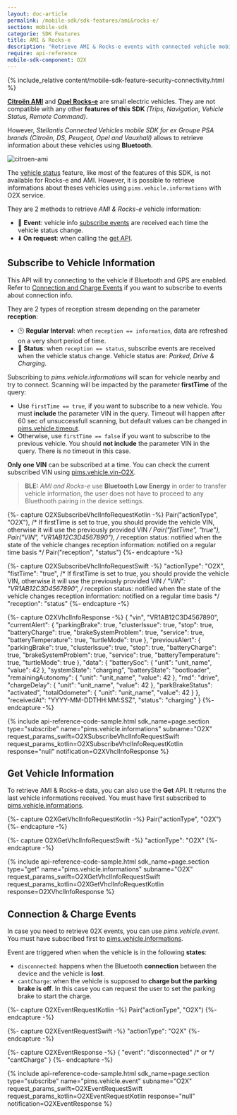 ```yaml
---
layout: doc-article
permalink: /mobile-sdk/sdk-features/ami&rocks-e/
section: mobile-sdk
categorie: SDK Features
title: AMI & Rocks-e
description: "Retrieve AMI & Rocks-e events with connected vehicle mobile SDK."
require: api-reference
mobile-sdk-component: O2X
---
```


{% include_relative content/mobile-sdk-feature-security-connectivity.html %}

[**Citroën AMI**](https://www.citroen.fr/ami) and [**Opel Rocks-e**](https://www.opel.de/fahrzeuge/rocks-e/uebersicht.html) are small electric vehicles. They are not compatible with any other **features of this SDK** *(Trips, Navigation, Vehicle Status, Remote Command)*.

However, *Stellantis Connected Vehicles mobile SDK for ex Groupe PSA brands (Citroën, DS, Peugeot, Opel and Vauxhall)* allows to retrieve information about these vehicles using **Bluetooth**.

![citroen-ami]({{site.baseurl}}/assets/images/rocks-e_ami.png)

The [vehicle status]({{site.baseurl}}/mobile-sdk/sdk-features/vehicle-status/#article) feature, like most of the features of this SDK, is not available for Rocks-e and AMI. However, it is possible to retrieve informations about theses vehicles using `pims.vehicle.informations` with O2X service.

They are 2 methods to retrieve *AMI & Rocks-e* vehicle information:
- 🔔 **Event**: vehicle info [subscribe events](#subscribe-to-vehicle-information) are received each time the vehicle status change. 
- ⬇️ **On request**: when calling the [get API](#get-vehicle-information).

## Subscribe to Vehicle Information

This API will try connecting to the vehicle if Bluetooth and GPS are enabled. Refer to [Connection and Charge Events](#connection--charge-events) if you want to subscribe to events about connection info.

They are 2 types of reception stream depending on the parameter **reception**:
- 🕑 **Regular Interval**: when `reception == information`, data are refreshed on a very short period of time.
- 🚗 **Status**: when `reception == status`, subscribe events are received when the vehicle status change. Vehicle status are: *Parked, Drive & Charging*.

Subscribing to *pims.vehicle.informations* will scan for vehicle nearby and try to connect. Scanning will be impacted by the parameter **firstTime** of the query:
- Use `firstTime == true`, if you want to subscribe to a new vehicle. You must **include** the parameter VIN in the query. Timeout will happen after 60 sec of unsuccessfull scanning, but default values can be changed in [pims.vehicle.timeout]({{site.baseurl}}/mobile-sdk/references/pims-vehicle-timeout.html#set).
- Otherwise, use `firstTime == false` if you want to subscribe to the previous vehicle. You should **not include** the parameter VIN in the query. There is no timeout in this case.


**Only one VIN** can be subscribed at a time. You can check the current subscribed VIN using [pims.vehicle.vin-O2X]({{site.baseurl}}/mobile-sdk/references/pims-vehicle-vin-o2x.html#article).

> **BLE:** *AMI and Rocks-e* use **Bluetooth Low Energy** in order to transfer vehicle information, the user does not have to proceed to any Bluethooth pairing in the device settings.

{%- capture O2XSubscribeVhclInfoRequestKotlin -%}
  Pair("actionType", "O2X"),
  /* If firstTime is set to true, you should provide the vehicle VIN,
     otherwise it will use the previously provided VIN */
  Pair("fistTime", "true"),
  Pair("VIN", "VR1AB12C3D4567890"),
  /* reception status: notified when the state of the vehicle changes
     reception information: notified on a regular time basis */
  Pair("reception", "status")
{%- endcapture -%}

{%- capture O2XSubscribeVhclInfoRequestSwift -%}
  "actionType": "O2X", 
  "fistTime": "true", 
  /* If firstTime is set to true, you should provide the vehicle VIN, 
     otherwise it will use the previously provided VIN */
  "VIN": "VR1AB12C3D4567890", 
  /* reception status: notified when the state of the vehicle changes
     reception information: notified on a regular time basis */
  "reception": "status"
{%- endcapture -%}

{%- capture O2XVhclInfoResponse -%}
{
    "vin", "VR1AB12C3D4567890",
    "currentAlert": {
      "parkingBrake": true, "clusterIssue": true, "stop": true,
      "batteryCharge": true, "brakeSystemProblem": true,
      "service": true, "batteryTemperature": true, "turtleMode": true
    },
    "previousAlert": {
      "parkingBrake": true, "clusterIssue": true, "stop": true,
      "batteryCharge": true, "brakeSystemProblem": true,
      "service": true, "batteryTemperature": true, "turtleMode": true
    },
    "data": {
      "batterySoc": { "unit": "unit_name", "value": 42 },
      "systemState": "charging",
      "batteryState": "bootloader",
      "remainingAutonomy": { "unit": "unit_name", "value": 42 },
      "rnd": "drive",
      "chargeDelay": { "unit": "unit_name", "value": 42 },
      "parkBrakeStatus": "activated",
      "totalOdometer": { "unit": "unit_name", "value": 42 }
    },
    "receivedAt": "YYYY-MM-DDTHH:MM:SSZ",
    "status": "charging"
  }
{%- endcapture -%}

{% include api-reference-code-sample.html
  sdk_name=page.section
  type="subscribe"
  name="pims.vehicle.informations"
  subname="O2X"
  request_params_swift=O2XSubscribeVhclInfoRequestSwift
  request_params_kotlin=O2XSubscribeVhclInfoRequestKotlin
  response="null"
  notification=O2XVhclInfoResponse
%}

## Get Vehicle Information

To retrieve AMI & Rocks-e data, you can also use the **Get** API. It returns the last vehicle informations received. You must have first subscribed to [pims.vehicle.informations](#get-vehicle-information).

{%- capture O2XGetVhclInfoRequestKotlin -%}
  Pair("actionType", "O2X")
{%- endcapture -%}

{%- capture O2XGetVhclInfoRequestSwift -%}
  "actionType": "O2X"
{%- endcapture -%}

{% include api-reference-code-sample.html
  sdk_name=page.section
  type="get"
  name="pims.vehicle.informations"
  subname="O2X"
  request_params_swift=O2XGetVhclInfoRequestSwift
  request_params_kotlin=O2XGetVhclInfoRequestKotlin
  response=O2XVhclInfoResponse
%}

## Connection & Charge Events

In case you need to retrieve 02X events, you can use *pims.vehicle.event*. You must have subscribed first to [pims.vehicle.informations](#subscribe-to-vehicle-information).

Event are triggered when when the vehicle is in the following **states**:
- `disconnected`: happens when the Bluetooth **connection** between the device and the vehicle is **lost**.
- `cantCharge`: when the vehicle is supposed to **charge but the parking brake is off**. In this case you can request the user to set the parking brake to start the charge.


{%- capture O2XEventRequestKotlin -%}
  Pair("actionType", "O2X")
{%- endcapture -%}

{%- capture O2XEventRequestSwift -%}
  "actionType": "O2X"
{%- endcapture -%}

{%- capture O2XEventResponse -%}
{
    "event": "disconnected" /* or */ "cantCharge"
  }
{%- endcapture -%}

{% include api-reference-code-sample.html
  sdk_name=page.section
  type="subscribe"
  name="pims.vehicle.event"
  subname="O2X"
  request_params_swift=O2XEventRequestSwift
  request_params_kotlin=O2XEventRequestKotlin
  response="null"
  notification=O2XEventResponse
%}